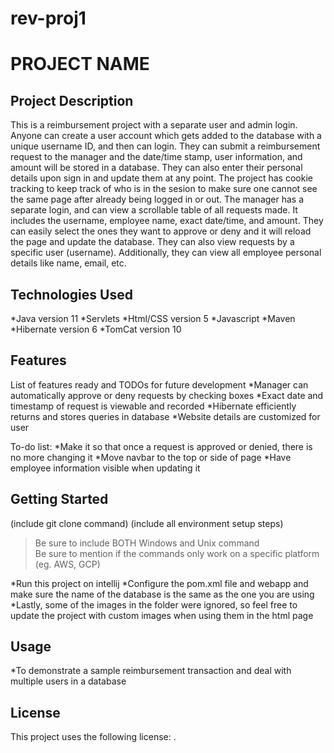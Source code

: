 # rev-proj1
# PROJECT NAME

## Project Description

This is a reimbursement project with a separate user and admin login. Anyone can create a user account which gets added to the database with a unique username ID, and then can login. They can submit a reimbursement request to the manager and the date/time stamp, user information, and amount will be stored in a database. They can also enter their personal details upon sign in and update them at any point. The project has cookie tracking to keep track of who is in the sesion to make sure one cannot see the same page after already being logged in or out.
The manager has a separate login, and can view a scrollable table of all requests made. It includes the username, employee name, exact date/time, and amount. They can easily select the ones they want to approve or deny and it will reload the page and update the database. They can also view requests by a specific user (username). Additionally, they can view all employee personal details like name, email, etc.

## Technologies Used

*Java version 11
*Servlets
*Html/CSS version 5
*Javascript 
*Maven
*Hibernate version 6
*TomCat version 10

## Features

List of features ready and TODOs for future development
*Manager can automatically approve or deny requests by checking boxes
*Exact date and timestamp of request is viewable and recorded
*Hibernate efficiently returns and stores queries in database
*Website details are customized for user

To-do list:
*Make it so that once a request is approved or denied, there is no more changing it
*Move navbar to the top or side of page
*Have employee information visible when updating it

## Getting Started
   
(include git clone command)
(include all environment setup steps)

> Be sure to include BOTH Windows and Unix command  
> Be sure to mention if the commands only work on a specific platform (eg. AWS, GCP)

*Run this project on intellij
*Configure the pom.xml file and webapp and make sure the name of the database is the same as the one you are using
*Lastly, some of the images in the folder were ignored, so feel free to update the project with custom images when using them in the html page

## Usage

*To demonstrate a sample reimbursement transaction and deal with multiple users in a database


## License

This project uses the following license: [<Mit>](<link>).
